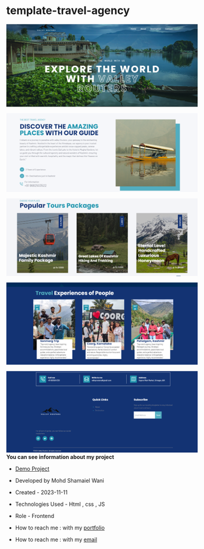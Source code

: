 # template-travel-agency
![viewfinal](./img/s1.png)

![viewfinal](./img/s2.png)

![viewfinal](./img/s3.png)

![viewfinal](./img/s4.png)

![viewfinal](./img/s5.png)
**You can see information about my project**

- [Demo Project]( https://github.com/Shamaiel/travel-agency)

- Developed by Mohd Shamaiel Wani

- Created - 2023-11-11

- Technologies Used - Html , css , JS

- Role - Frontend

- How to reach me : with my [portfolio](https://shamaiel.github.io)
- How to reach me : with my [email](mswani258@gmail.com)

